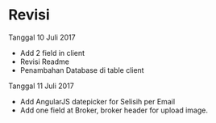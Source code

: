 # Revisi

Tanggal 10 Juli 2017
- Add 2 field in client
- Revisi Readme
- Penambahan Database di table client

Tanggal 11 Juli 2017
- Add AngularJS datepicker for Selisih per Email
- Add one field at Broker, broker header for upload image.